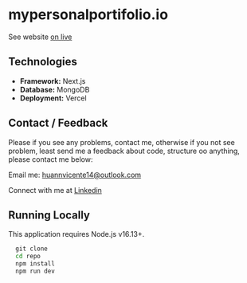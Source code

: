 # mypersonalportifolio.io

See website [on live](#)
## Technologies

- **Framework:** Next.js 
- **Database:** MongoDB 
- **Deployment:** Vercel 

## Contact / Feedback 

Please if you see any problems, contact me, otherwise if you not see problem, least send me a feedback about code, structure oo anything, please contact me below:

Email me: [huannvicente14@outlook.com](mailto:huannvicente14@outlook.com)

Connect with me at [Linkedin](https://www.linkedin.com/in/huann-vicente-5092a9261/)


## Running Locally

This application requires Node.js v16.13+.

```cmd
  git clone 
  cd repo
  npm install
  npm run dev
```

